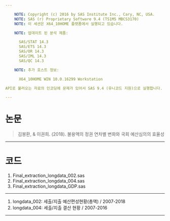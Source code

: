 ```yaml
---

    NOTE: Copyright (c) 2016 by SAS Institute Inc., Cary, NC, USA.
    NOTE: SAS (r) Proprietary Software 9.4 (TS1M5 MBCS3170)
    NOTE: 이 세션은 X64_10HOME 플랫폼에서 실행되고 있습니다.

    NOTE: 업데이트 된 분석 제품:

      SAS/STAT 14.3
      SAS/ETS 14.3
      SAS/OR 14.3
      SAS/IML 14.3
      SAS/QC 14.3

    NOTE: 추가 호스트 정보:

      X64_10HOME WIN 10.0.16299 Workstation

API로 불러오는 자료의 인코딩에 문제가 있어서 SAS 9.4 (유니코드 지원)으로 실행합니다.

---
```


# 논문
> 김봉환, & 이권희. (2018). 불용액의 정권 연차별 변화와 국회 예산심의의 효율성

---

# 코드
1. Final_extraction_longdata_002.sas
2. Final_extraction_longdata_004.sas
3. Final_extraction_longdata_GDP.sas

---

1. longdata_002: 세출/지출 예산편성현황(총액) / 2007-2018
2. longdata_004: 세출/지출 결산 현황 / 2007-2016

---
